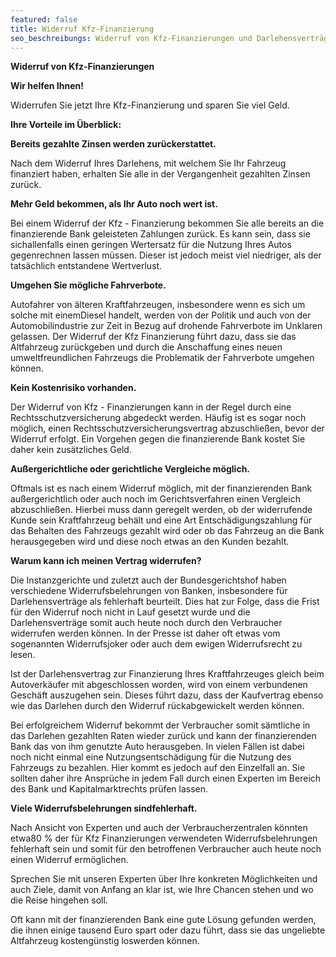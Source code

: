 ```yaml
---
featured: false
title: Widerruf Kfz-Finanzierung
seo_beschreibungs: Widerruf von Kfz-Finanzierungen und Darlehensverträgen
---
```


**Widerruf von Kfz-Finanzierungen**

**Wir helfen Ihnen!**

Widerrufen Sie jetzt Ihre Kfz-Finanzierung und sparen Sie viel Geld.

**Ihre Vorteile im Überblick:**

**Bereits gezahlte Zinsen werden zurückerstattet.**

Nach dem Widerruf Ihres Darlehens, mit welchem Sie Ihr Fahrzeug finanziert haben, erhalten Sie alle in der Vergangenheit gezahlten Zinsen zurück.

**Mehr Geld bekommen, als Ihr Auto noch wert ist.**

Bei einem Widerruf der Kfz - Finanzierung bekommen Sie alle bereits an die finanzierende Bank geleisteten Zahlungen zurück. Es kann sein, dass sie sichallenfalls einen geringen Wertersatz für die Nutzung Ihres Autos gegenrechnen lassen müssen. Dieser ist jedoch meist viel niedriger, als der tatsächlich entstandene Wertverlust.

**Umgehen Sie mögliche Fahrverbote.**

Autofahrer von älteren Kraftfahrzeugen, insbesondere wenn es sich um solche mit einemDiesel handelt, werden von der Politik und auch von der Automobilindustrie zur Zeit in Bezug auf drohende Fahrverbote im Unklaren gelassen. Der Widerruf der Kfz Finanzierung führt dazu, dass sie das Altfahrzeug zurückgeben und durch die Anschaffung eines neuen umweltfreundlichen Fahrzeugs die Problematik der Fahrverbote umgehen können.

**Kein Kostenrisiko vorhanden.**

Der Widerruf von Kfz - Finanzierungen kann in der Regel durch eine Rechtsschutzversicherung abgedeckt werden. Häufig ist es sogar noch möglich, einen Rechtsschutzversicherungsvertrag abzuschließen, bevor der Widerruf erfolgt. Ein Vorgehen gegen die finanzierende Bank kostet Sie daher kein zusätzliches Geld.

**Außergerichtliche oder gerichtliche Vergleiche möglich.**

Oftmals ist es nach einem Widerruf möglich, mit der finanzierenden Bank außergerichtlich oder auch noch im Gerichtsverfahren einen Vergleich abzuschließen. Hierbei muss dann geregelt werden, ob der widerrufende Kunde sein Kraftfahrzeug behält und eine Art Entschädigungszahlung für das Behalten des Fahrzeugs gezahlt wird oder ob das Fahrzeug an die Bank herausgegeben wird und diese noch etwas an den Kunden bezahlt.

**Warum kann ich meinen Vertrag widerrufen?**

Die Instanzgerichte und zuletzt auch der Bundesgerichtshof haben verschiedene Widerrufsbelehrungen von Banken, insbesondere für Darlehensverträge als fehlerhaft beurteilt. Dies hat zur Folge, dass die Frist für den Widerruf noch nicht in Lauf gesetzt wurde und die Darlehensverträge somit auch heute noch durch den Verbraucher widerrufen werden können. In der Presse ist daher oft etwas vom sogenannten Widerrufsjoker oder auch dem ewigen Widerrufsrecht zu lesen.

Ist der Darlehensvertrag zur Finanzierung Ihres Kraftfahrzeuges gleich beim Autoverkäufer mit abgeschlossen worden, wird von einem verbundenen Geschäft auszugehen sein. Dieses führt dazu, dass der Kaufvertrag ebenso wie das Darlehen durch den Widerruf rückabgewickelt werden können.

Bei erfolgreichem Widerruf bekommt der Verbraucher somit sämtliche in das Darlehen gezahlten Raten wieder zurück und kann der finanzierenden Bank das von ihm genutzte Auto herausgeben. In vielen Fällen ist dabei noch nicht einmal eine Nutzungsentschädigung für die Nutzung des Fahrzeugs zu bezahlen. Hier kommt es jedoch auf den Einzelfall an. Sie sollten daher ihre Ansprüche in jedem Fall durch einen Experten im Bereich des Bank und Kapitalmarktrechts prüfen lassen.

**Viele Widerrufsbelehrungen sindfehlerhaft.**

Nach Ansicht von Experten und auch der Verbraucherzentralen könnten etwa80 % der für Kfz Finanzierungen verwendeten Widerrufsbelehrungen fehlerhaft sein und somit für den betroffenen Verbraucher auch heute noch einen Widerruf ermöglichen.

Sprechen Sie mit unseren Experten über Ihre konkreten Möglichkeiten und auch Ziele, damit von Anfang an klar ist, wie Ihre Chancen stehen und wo die Reise hingehen soll.

Oft kann mit der finanzierenden Bank eine gute Lösung gefunden werden, die ihnen einige tausend Euro spart oder dazu führt, dass sie das ungeliebte Altfahrzeug kostengünstig loswerden können.